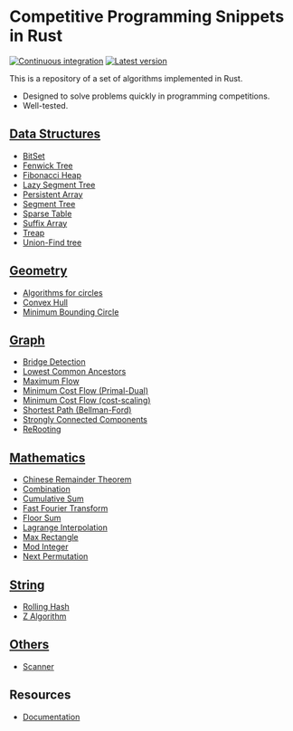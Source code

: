 # Competitive Programming Snippets in Rust

[![Continuous integration](https://github.com/kenkoooo/competitive-programming-rs/actions/workflows/ci.yml/badge.svg)](https://github.com/kenkoooo/competitive-programming-rs/actions/workflows/ci.yml)
[![Latest version](https://img.shields.io/crates/v/competitive-programming-rs.svg)](https://crates.io/crates/competitive-programming-rs)

This is a repository of a set of algorithms implemented in Rust. 

- Designed to solve problems quickly in programming competitions.
- Well-tested.

## [Data Structures](./src/data_structure)
- [BitSet](./src/data_structure/bitset.rs)
- [Fenwick Tree](./src/data_structure/fenwick_tree.rs)
- [Fibonacci Heap](./src/data_structure/fibonacci_heap.rs)
- [Lazy Segment Tree](./src/data_structure/lazy_segment_tree.rs)
- [Persistent Array](./src/data_structure/persistent_array.rs)
- [Segment Tree](./src/data_structure/segment_tree.rs)
- [Sparse Table](./src/data_structure/sparse_table.rs)
- [Suffix Array](./src/data_structure/suffix_array.rs)
- [Treap](./src/data_structure/treap.rs)
- [Union-Find tree](./src/data_structure/union_find.rs)

## [Geometry](./src/geometry)
- [Algorithms for circles](./src/geometry/circle.rs)
- [Convex Hull](./src/geometry/convex_hull.rs)
- [Minimum Bounding Circle](./src/geometry/minimum_bounding_circle.rs)

## [Graph](./src/graph)
- [Bridge Detection](./src/graph/bridge_detection.rs)
- [Lowest Common Ancestors](./src/graph/lca.rs)
- [Maximum Flow](./src/graph/maximum_flow.rs)
- [Minimum Cost Flow (Primal-Dual)](./src/graph/min_cost_flow.rs)
- [Minimum Cost Flow (cost-scaling)](./src/graph/cost_scaling_push_relabel.rs)
- [Shortest Path (Bellman-Ford)](./src/graph/shortest_path.rs)
- [Strongly Connected Components](./src/graph/strongly_connected_components.rs)
- [ReRooting](./src/graph/re_rooting.rs)

## [Mathematics](./src/math)
- [Chinese Remainder Theorem](./src/math/chinese_remainder_theorem.rs)
- [Combination](./src/math/combination.rs)
- [Cumulative Sum](./src/math/cumulative_sum.rs)
- [Fast Fourier Transform](./src/math/fast_fourier_transform.rs)
- [Floor Sum](./src/math/floor_sum.rs)
- [Lagrange Interpolation](./src/math/lagrange_interpolation.rs)
- [Max Rectangle](./src/math/max_rectangle.rs)
- [Mod Integer](./src/math/mod_int.rs)
- [Next Permutation](./src/math/next_permutation.rs)

## [String](./src/string)
- [Rolling Hash](./src/string/rolling_hash.rs)
- [Z Algorithm](./src/string/z_algorithm.rs)

## [Others](./src/utils)
- [Scanner](./src/utils/scanner.rs)

## Resources
- [Documentation](https://docs.rs/competitive-programming-rs) 
